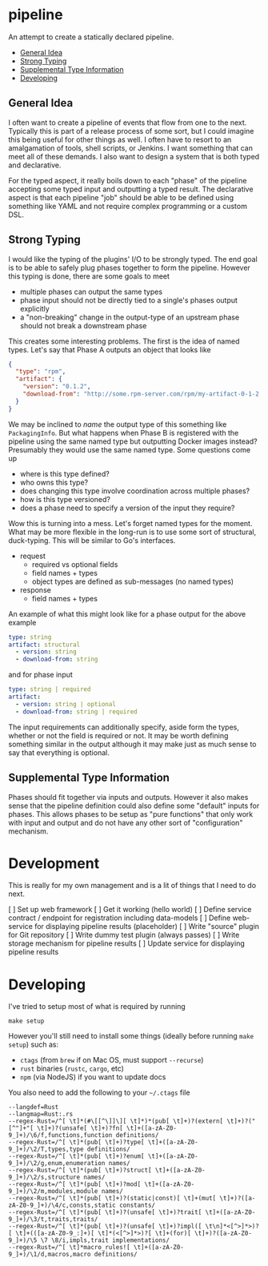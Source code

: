 # pipeline

An attempt to create a statically declared pipeline.

<!-- START doctoc generated TOC please keep comment here to allow auto update -->
<!-- DON'T EDIT THIS SECTION, INSTEAD RE-RUN doctoc TO UPDATE -->


  - [General Idea](#general-idea)
  - [Strong Typing](#strong-typing)
  - [Supplemental Type Information](#supplemental-type-information)
- [Developing](#developing)

<!-- END doctoc generated TOC please keep comment here to allow auto update -->

## General Idea

I often want to create a pipeline of events that flow from one to the next. Typically this is part
of a release process of some sort, but I could imagine this being useful for other things as well.
I often have to resort to an amalgamation of tools, shell scripts, or Jenkins. I want something that
can meet all of these demands. I also want to design a system that is both typed and declarative.

For the typed aspect, it really boils down to each "phase" of the pipeline accepting some typed
input and outputting a typed result. The declarative aspect is that each pipeline "job" should be
able to be defined using something like YAML and not require complex programming or a custom DSL.


## Strong Typing

I would like the typing of the plugins' I/O to be strongly typed. The end goal is to be able to safely
plug phases together to form the pipeline. However this typing is done, there are some goals to meet

+ multiple phases can output the same types
+ phase input should not be directly tied to a single's phases output explicitly
+ a "non-breaking" change in the output-type of an upstream phase should not break a downstream phase

This creates some interesting problems. The first is the idea of named types. Let's say that Phase A
outputs an object that looks like

```json
{
  "type": "rpm",
  "artifact": {
    "version": "0.1.2",
    "download-from": "http://some.rpm-server.com/rpm/my-artifact-0-1-2.rpm"
  }
}
```

We may be inclined to _name_ the output type of this something like `PackagingInfo`. But what happens
when Phase B is registered with the pipeline using the same named type but outputting Docker images
instead? Presumably they would use the same named type. Some questions come up

+ where is this type defined?
+ who owns this type?
+ does changing this type involve coordination across multiple phases?
+ how is this type versioned?
+ does a phase need to specify a version of the input they require?

Wow this is turning into a mess. Let's forget named types for the moment. What may be more flexible in
the long-run is to use some sort of structural, duck-typing. This will be similar to Go's interfaces.

+ request
  + required vs optional fields
  + field names + types
  + object types are defined as sub-messages (no named types)
+ response
  + field names + types


An example of what this might look like for a phase output for the above example

```yaml
type: string
artifact: structural
  - version: string
  - download-from: string
```

and for phase input

```yaml
type: string | required
artifact:
  - version: string | optional
  - download-from: string | required
```

The input requirements can additionally specify, aside form the types, whether or not the field is
required or not. It may be worth defining something similar in the output although it may make just
as much sense to say that everything is optional.

## Supplemental Type Information

Phases should fit together via inputs and outputs. However it also makes sense that the pipeline definition
could also define some "default" inputs for phases. This allows phases to be setup as "pure functions" that
only work with input and output and do not have any other sort of "configuration" mechanism.



# Development

This is really for my own management and is a lit of things that I need to do next.

[ ] Set up web framework
  [ ] Get it working (hello world)
  [ ] Define service contract / endpoint for registration including data-models
  [ ] Define web-service for displaying pipeline results (placeholder)
[ ] Write "source" plugin for Git repository
[ ] Write dummy test plugin (always passes)
[ ] Write storage mechanism for pipeline results
[ ] Update service for displaying pipeline results



# Developing

I've tried to setup most of what is required by running

```
make setup
```

However you'll still need to install some things (ideally before running `make setup`) such as:

* `ctags` (from `brew` if on Mac OS, must support `--recurse`)
* `rust` binaries (`rustc`, `cargo`, etc)
* `npm` (via NodeJS) if you want to update docs

You also need to add the following to your `~/.ctags` file

```
--langdef=Rust
--langmap=Rust:.rs
--regex-Rust=/^[ \t]*(#\[[^\]]\][ \t]*)*(pub[ \t]+)?(extern[ \t]+)?("[^"]+"[ \t]+)?(unsafe[ \t]+)?fn[ \t]+([a-zA-Z0-9_]+)/\6/f,functions,function definitions/
--regex-Rust=/^[ \t]*(pub[ \t]+)?type[ \t]+([a-zA-Z0-9_]+)/\2/T,types,type definitions/
--regex-Rust=/^[ \t]*(pub[ \t]+)?enum[ \t]+([a-zA-Z0-9_]+)/\2/g,enum,enumeration names/
--regex-Rust=/^[ \t]*(pub[ \t]+)?struct[ \t]+([a-zA-Z0-9_]+)/\2/s,structure names/
--regex-Rust=/^[ \t]*(pub[ \t]+)?mod[ \t]+([a-zA-Z0-9_]+)/\2/m,modules,module names/
--regex-Rust=/^[ \t]*(pub[ \t]+)?(static|const)[ \t]+(mut[ \t]+)?([a-zA-Z0-9_]+)/\4/c,consts,static constants/
--regex-Rust=/^[ \t]*(pub[ \t]+)?(unsafe[ \t]+)?trait[ \t]+([a-zA-Z0-9_]+)/\3/t,traits,traits/
--regex-Rust=/^[ \t]*(pub[ \t]+)?(unsafe[ \t]+)?impl([ \t\n]*<[^>]*>)?[ \t]+(([a-zA-Z0-9_:]+)[ \t]*(<[^>]*>)?[ \t]+(for)[ \t]+)?([a-zA-Z0-9_]+)/\5 \7 \8/i,impls,trait implementations/
--regex-Rust=/^[ \t]*macro_rules![ \t]+([a-zA-Z0-9_]+)/\1/d,macros,macro definitions/
```
